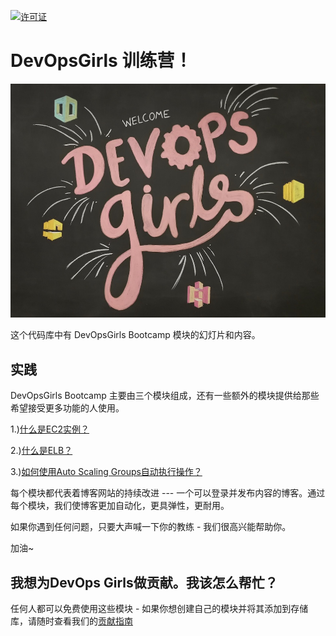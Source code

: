 [![许可证](https://img.shields.io/badge/License-CC0-green.svg)](https://creativecommons.org/publicdomain/zero/1.0/)

# DevOpsGirls 训练营！

![DevOps Girls](/images/devopsgirls.jpg)

这个代码库中有 DevOpsGirls Bootcamp 模块的幻灯片和内容。

## 实践

DevOpsGirls Bootcamp 主要由三个模块组成，还有一些额外的模块提供给那些希望接受更多功能的人使用。

1.)[什么是EC2实例？](1-1-EC2.md)

2.)[什么是ELB？](2-1-ELB.md)

3.)[如何使用Auto Scaling Groups自动执行操作？](3-1-ASG.md)

每个模块都代表着博客网站的持续改进 --- 一个可以登录并发布内容的博客。通过每个模块，我们使博客更加自动化，更具弹性，更耐用。

如果你遇到任何问题，只要大声喊一下你的教练 - 我们很高兴能帮助你。

加油~

## 我想为DevOps Girls做贡献。我该怎么帮忙？

任何人都可以免费使用这些模块 - 如果你想创建自己的模块并将其添加到存储库，请随时查看我们的[贡献指南](CONTRIBUTING.md)
